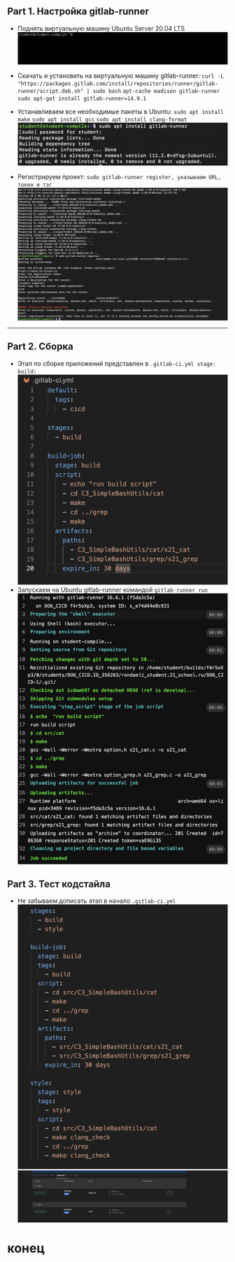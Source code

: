## Part 1. Настройка gitlab-runner

- Поднять виртуальную машину Ubuntu Server 20.04 LTS
    ![Alt text](./screen/1.png)

- Скачать и установить на виртуальную машину gitlab-runner:
 `curl -L "https://packages.gitlab.com/install/repositories/runner/gitlab-runner/script.deb.sh" | sudo bash`
 `apt-cache madison gitlab-runner`
 `sudo apt-get install gitlab-runner=14.9.1`
- Устанавливаем все необходимые пакеты в Ubuntu:
`sudo apt install make`
`sudo apt install gcc`
`sudo apt install clang-format`
    ![Alt text](screen/2.png)

- Регистрируем проект:
`sudo gitlab-runner register, указываем URL, токен и тэг`
    ![Alt text](screen/3.png)
----

## Part 2. Сборка
- Этап по сборке приложений представлен в `.gitlab-ci.yml stage: build:`
    ![Alt text](screen/4.png)
- Запускаем на Ubuntu gitlab-runner командой `gitlab-runner run`
    ![Alt text](screen/5.png)

## Part 3. Тест кодстайла  
- Не забываем дописать этап в начало `.gitlab-ci.yml` 
    ![Alt text](screen/6.png) 
    ![Alt text](screen/7.png)

# конец 